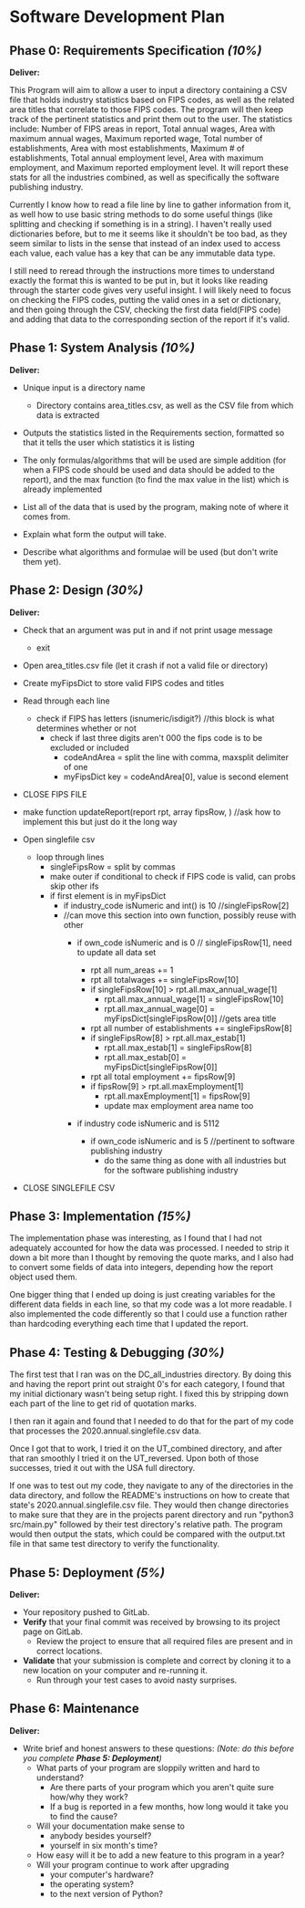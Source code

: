 # Software Development Plan

## Phase 0: Requirements Specification *(10%)*

**Deliver:**

This Program will aim to allow a user to input a directory containing a CSV file that
holds industry statistics based on FIPS codes, as well as the related area titles that 
correlate to those FIPS codes. The program will then keep track of the pertinent statistics
and print them out to the user. The statistics include: Number of FIPS areas in report, Total annual wages, 
Area with maximum annual wages, Maximum reported wage, Total number of establishments, Area with most 
establishments, Maximum # of establishments, Total annual employment level, Area with maximum employment, and 
Maximum reported employment level. It will report these stats for all the industries combined, as well as 
specifically the software publishing industry.


Currently I know how to read a file line by line to gather information from it, as  well how to use basic string
methods to do some useful things (like splitting and checking if something is in a string). I haven't really used
dictionaries before, but to me it seems like it shouldn't be too bad, as they seem similar to lists in the sense
that instead of an index used to access each value, each value has a key that can be any immutable data type.

I still need to reread through the instructions more times to understand exactly the format this is wanted to be
put in, but it looks like reading through the starter code gives very useful insight. I will likely need to focus
on checking the FIPS codes, putting the valid ones in a set or dictionary, and then going through the CSV, checking
the first data field(FIPS code) and adding that data to the corresponding section of the report if it's valid.


## Phase 1: System Analysis *(10%)*

**Deliver:**
* Unique input is a directory name
  * Directory contains area_titles.csv, as well as the CSV file from which data is extracted

* Outputs the statistics listed in the Requirements section, formatted so that it tells
the user which statistics it is listing

* The only formulas/algorithms that will be used are simple addition (for when a FIPS code should be used
and data should be added to the report), and the max function (to find the max value in the list) which is already
implemented


* List all of the data that is used by the program, making note of where it comes from.
* Explain what form the output will take.
* Describe what algorithms and formulae will be used (but don't write them yet).


## Phase 2: Design *(30%)*

**Deliver:**
* Check that an argument was put in and if not print usage message
  * exit

* Open area_titles.csv file (let it crash if not a valid file or directory)
* Create myFipsDict to store valid FIPS codes and titles
* Read through each line
  * check if FIPS has letters (isnumeric/isdigit?) //this block is what determines whether or not
    * check if last three digits aren't 000          the fips code is to be excluded or included
      * codeAndArea = split the line with comma, maxsplit delimiter of one
      * myFipsDict key = codeAndArea[0], value is second element
* CLOSE FIPS FILE

* make function updateReport(report rpt, array fipsRow, ) //ask how to implement this but just do it the long way

* Open singlefile csv
  * loop through lines
    * singleFipsRow = split by commas
    * make outer if conditional to check if FIPS code is valid, can probs skip other ifs
    * if first element is in myFipsDict
      * if industry_code isNumeric and int() is 10 //singleFipsRow[2]
      * //can move this section into own function, possibly reuse with other
        * if own_code isNumeric and is 0 // singleFipsRow[1], need to update all data set
          * rpt all num_areas += 1
          * rpt all totalwages += singleFipsRow[10]
          * if singleFipsRow[10] > rpt.all.max_annual_wage[1]
            * rpt.all.max_annual_wage[1] = singleFipsRow[10] 
            * rpt.all.max_annual_wage[0] = myFipsDict[singleFipsRow[0]] //gets area title
          * rpt all number of establishments += singleFipsRow[8]
          * if singleFipsRow[8] > rpt.all.max_estab[1]
            * rpt.all.max_estab[1] = singleFipsRow[8]
            * rpt.all.max_estab[0] = myFipsDict[singleFipsRow[0]]
          * rpt all total employment += fipsRow[9]
          * if fipsRow[9] > rpt.all.maxEmployment[1]
            * rpt.all.maxEmployment[1] = fipsRow[9]
            * update max employment area name too
      
        * if industry code isNumeric and is 5112
          * if own_code isNumeric and is 5 //pertinent to software publishing industry
            * do the same thing as done with all industries but for the software publishing industry
* CLOSE SINGLEFILE CSV


## Phase 3: Implementation *(15%)*

The implementation phase was interesting, as I found that I had not adequately accounted for how the data was processed.
I needed to strip it down a bit more than I thought by removing the quote marks, and I also had to convert some fields of 
data into integers, depending how the report object used them.

One bigger thing that I ended up doing is just creating variables for the different data fields in each line, so that my code was a lot more readable.
I also implemented the code differently so that I could use a function rather than hardcoding everything each time that I updated the report.


## Phase 4: Testing & Debugging *(30%)*

The first test that I ran was on the DC_all_industries directory. By doing this and having the report print out straight 0's for each
category, I found that my initial dictionary wasn't being setup right. I fixed this by stripping down each part of the line to get rid
of quotation marks.

I then ran it again and found that I needed to do that for the part of my code that processes the 2020.annual.singlefile.csv data.

Once I got that to work, I tried it on the UT_combined directory, and after that ran smoothly I tried it on the UT_reversed. Upon both of those successes,
tried it out with the USA full directory.

If one was to test out my code, they navigate to any of the directories in the data directory, and follow the README's instructions on how to create that 
state's 2020.annual.singlefile.csv file. They would then change directories to make sure that they are in the projects parent directory and run "python3 src/main.py"
followed by their test directory's relative path. The program would then output the stats, which could be compared with the output.txt file in that same test directory
to verify the functionality.


## Phase 5: Deployment *(5%)*

**Deliver:**

*   Your repository pushed to GitLab.
*   **Verify** that your final commit was received by browsing to its project page on GitLab.
    *   Review the project to ensure that all required files are present and in correct locations.
*   **Validate** that your submission is complete and correct by cloning it to a new location on your computer and re-running it.
    *   Run through your test cases to avoid nasty surprises.


## Phase 6: Maintenance

**Deliver:**

*   Write brief and honest answers to these questions: *(Note: do this before you complete **Phase 5: Deployment**)*
    *   What parts of your program are sloppily written and hard to understand?
        *   Are there parts of your program which you aren't quite sure how/why they work?
        *   If a bug is reported in a few months, how long would it take you to find the cause?
    *   Will your documentation make sense to
        *   anybody besides yourself?
        *   yourself in six month's time?
    *   How easy will it be to add a new feature to this program in a year?
    *   Will your program continue to work after upgrading
        *   your computer's hardware?
        *   the operating system?
        *   to the next version of Python?
